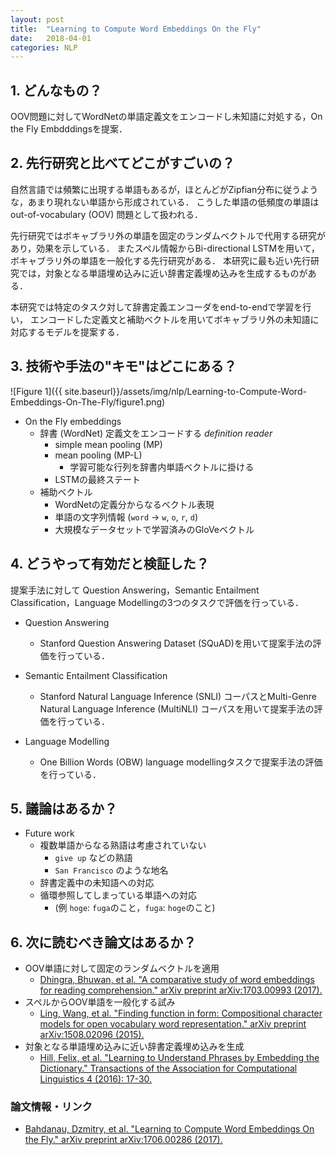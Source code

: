 ```yaml
---
layout: post
title:  "Learning to Compute Word Embeddings On the Fly"
date:   2018-04-01
categories: NLP
---
```


## 1. どんなもの？

OOV問題に対してWordNetの単語定義文をエンコードし未知語に対処する，On the Fly Embdddingsを提案．

## 2. 先行研究と比べてどこがすごいの？

自然言語では頻繁に出現する単語もあるが，ほとんどがZipfian分布に従うような，あまり現れない単語から形成されている．
こうした単語の低頻度の単語はout-of-vocabulary (OOV) 問題として扱われる．

先行研究ではボキャブラリ外の単語を固定のランダムベクトルで代用する研究があり，効果を示している．
またスペル情報からBi-directional LSTMを用いて，ボキャブラリ外の単語を一般化する先行研究がある．
本研究に最も近い先行研究では，対象となる単語埋め込みに近い辞書定義埋め込みを生成するものがある．

本研究では特定のタスク対して辞書定義エンコーダをend-to-endで学習を行い，
エンコードした定義文と補助ベクトルを用いてボキャブラリ外の未知語に対応するモデルを提案する．

## 3. 技術や手法の"キモ"はどこにある？

![Figure 1]({{ site.baseurl}}/assets/img/nlp/Learning-to-Compute-Word-Embeddings-On-The-Fly/figure1.png)

- On the Fly embeddings
  - 辞書 (WordNet) 定義文をエンコードする *definition reader*
    - simple mean pooling (MP)
    - mean pooling (MP-L)
      - 学習可能な行列を辞書内単語ベクトルに掛ける
    - LSTMの最終ステート
  - 補助ベクトル
    - WordNetの定義分からなるベクトル表現
	- 単語の文字列情報 (`word` -> `w`, `o`, `r`, `d`)
	- 大規模なデータセットで学習済みのGloVeベクトル
	
## 4. どうやって有効だと検証した？
提案手法に対して Question Answering，Semantic Entailment Classification，Language Modellingの3つのタスクで評価を行っている．

- Question Answering
  - Stanford Question Answering Dataset (SQuAD)を用いて提案手法の評価を行っている．

- Semantic Entailment Classification
  - Stanford Natural Language Inference (SNLI) コーパスとMulti-Genre Natural Language Inference (MultiNLI) コーパスを用いて提案手法の評価を行っている．
- Language Modelling
  - One Billion Words (OBW) language modellingタスクで提案手法の評価を行っている．

## 5. 議論はあるか？

- Future work
  - 複数単語からなる熟語は考慮されていない
    - `give up` などの熟語
	- `San Francisco` のような地名
  - 辞書定義中の未知語への対応
  - 循環参照してしまっている単語への対応 
    - (例 `hoge`: `fuga`のこと，`fuga`: `hoge`のこと)
  
## 6. 次に読むべき論文はあるか？

- OOV単語に対して固定のランダムベクトルを適用
  - [Dhingra, Bhuwan, et al. "A comparative study of word embeddings for reading comprehension." arXiv preprint arXiv:1703.00993 (2017).](https://arxiv.org/abs/1703.00993)
- スペルからOOV単語を一般化する試み
  - [Ling, Wang, et al. "Finding function in form: Compositional character models for open vocabulary word representation." arXiv preprint arXiv:1508.02096 (2015).](https://arxiv.org/abs/1508.02096)
- 対象となる単語埋め込みに近い辞書定義埋め込みを生成
  - [Hill, Felix, et al. "Learning to Understand Phrases by Embedding the Dictionary." Transactions of the Association for Computational Linguistics 4 (2016): 17-30.](http://www.aclweb.org/anthology/Q16-1002)

### 論文情報・リンク

- [Bahdanau, Dzmitry, et al. "Learning to Compute Word Embeddings On the Fly." arXiv preprint arXiv:1706.00286 (2017).](https://arxiv.org/abs/1706.00286)

